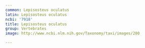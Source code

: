 ```yaml
---
common: Lepisosteus oculatus
latin: Lepisosteus oculatus
ncbi: '7918'
title: Lepisosteus oculatus
group: Vertebrates
image: http://www.ncbi.nlm.nih.gov/Taxonomy/taxi/images/280

---
```

